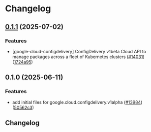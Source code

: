 # Changelog

## [0.1.1](https://github.com/googleapis/google-cloud-python/compare/google-cloud-configdelivery-v0.1.0...google-cloud-configdelivery-v0.1.1) (2025-07-02)


### Features

* [google-cloud-configdelivery] ConfigDelivery v1beta Cloud API to manage packages across a fleet of Kubernetes clusters ([#14031](https://github.com/googleapis/google-cloud-python/issues/14031)) ([1724a95](https://github.com/googleapis/google-cloud-python/commit/1724a959c5b308bc802cbb9300e986a788be8b60))

## 0.1.0 (2025-06-11)


### Features

* add initial files for google.cloud.configdelivery.v1alpha ([#13984](https://github.com/googleapis/google-cloud-python/issues/13984)) ([50562c3](https://github.com/googleapis/google-cloud-python/commit/50562c3054b1e4b3388bc1f62335be895f76d689))

## Changelog
